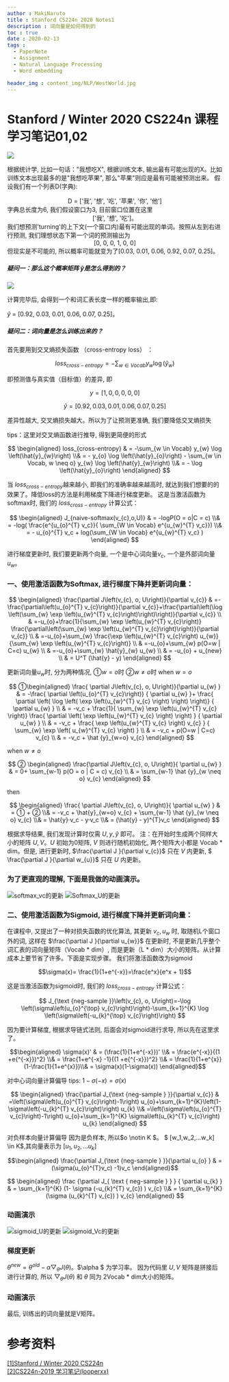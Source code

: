 ```yaml
---
author : MakiNaruto
title : Stanford CS224n 2020 Notes1
description : 词向量是如何得到的
toc : true
date : 2020-02-13
tags : 
  - PaperNote
  - Assignment
  - Natural Language Processing
  - Word embedding

header_img : content_img/NLP/WestWorld.jpg
---
```




# Stanford / Winter 2020 CS224n 课程学习笔记01,02


![](/content_img/NLP/CS224N/CS224N-01/img1.png)

根据统计学, 比如一句话："我想吃X", 根据训练文本, 输出最有可能出现的X。比如训练文本出现最多的是"我想吃苹果", 那么"苹果"则应是最有可能被预测出来。
假设我们有一个列表D(字典): 
<center>D = ['我', '想', '吃', '苹果', '你', '他']</center>
字典总长度为6, 我们假设窗口为3, 目前窗口位置在这里
<center>['我', '想', '吃']。</center>
我们想预测'turning'的上下文(一个窗口内)最有可能出现的单词。按照从左到右进行预测, 我们理想状态下第一个词的预测输出为
<center>[0, 0, 0, 1, 0, 0]</center> 
但现实是不可能的, 所以概率可能就变为了[0.03, 0.01, 0.06, 0.92, 0.07, 0.25]。

##### 疑问一：那么这个概率矩阵 $\hat y$是怎么得到的？

![](/content_img/NLP/CS224N/CS224N-01/img2.png)

计算完毕后, 会得到一个和词汇表长度一样的概率输出,即:

$\hat y$ = [0.92, 0.03, 0.01, 0.06, 0.07, 0.25]。

##### 疑问二：词向量是怎么训练出来的？

首先要用到交叉熵损失函数 （cross-entropy loss） ：

$$
 loss_{cross-entropy} = -\sum_{w \in Vocab} y_{w} \log \left(\hat{y}_{w}\right)
$$

即预测值与真实值（目标值）的差异, 即 

$$
y = [1, 0, 0, 0, 0, 0]
$$

$$
\hat y = [0.92, 0.03, 0.01, 0.06, 0.07, 0.25]
$$

差异性越大, 交叉熵损失越大。所以为了让预测更准确, 我们要降低交叉熵损失

tips：这里对交叉熵函数进行推导, 得到更简便的形式

$$
\begin{aligned}
loss_{cross-entropy} & 
= -\sum_{w \in Vocab} y_{w} \log \left(\hat{y}_{w}\right) \\&
= - y_{o} \log \left(\hat{y}_{o}\right)  -  \sum_{w \in Vocab, w \neq o} y_{w} \log \left(\hat{y}_{w}\right) \\&
= - \log \left(\hat{y}_{o}\right)
\end{aligned}
$$

当 $loss_{cross-entropy}$越来越小, 即我们的准确率越来越高时, 就达到我们想要的的效果了。降低loss的方法是利用梯度下降进行梯度更新。
这是当激活函数为softmax时, 我们的 $loss_{cross-entropy}$ 计算公式：

$$
\begin{aligned}
J_{naive-softmax(v_{c},o,U)} &
= -logP(O = o|C = c) \\&
= -log( \frac{e^{u_{o}^{T} v_c}}{ \sum_{W \in Vocab} e^{u_{w}^{T} v_c}}) \\&
= - u_{o}^{T} v_c + log(\sum_{W \in Vocab} e^{u_{w}^{T} v_c} )
\end{aligned}
$$

进行梯度更新时, 我们要更新两个向量, 一个是中心词向量$v_c$, 一个是外部词向量$u_w$。

### 一、使用激活函数为Softmax, 进行梯度下降并更新词向量：

$$
\begin{aligned} 
\frac{\partial J\left(v_{c}, o, U\right)}{\partial v_{c}} &
=-\frac{\partial\left(u_{o}^{T} v_{c}\right)}{\partial v_{c}}+\frac{\partial\left(\log \left(\sum_{w} \exp \left(u_{w}^{T} v_{c}\right)\right)\right)}{\partial v_{c}} \\ &
=-u_{o}+\frac{1}{\sum_{w} \exp \left(u_{w}^{T} v_{c}\right)} \frac{\partial\left(\sum_{w} \exp \left(u_{w}^{T} v_{c}\right)\right)}{\partial v_{c}} \\ &
=-u_{o}+\sum_{w} \frac{\exp \left(u_{w}^{T} v_{c}\right) u_{w}}{\sum_{w} \exp \left(u_{w}^{T} v_{c}\right)} \\ &
=-u_{o}+\sum_{w} p(O=w | C=c) u_{w} \\ &
=-u_{o}+\sum_{w} \hat{y}_{w} u_{w} \\ &
= -u_{o} + u_{new}  \\ &
= U^T (\hat{y} - y)
\end{aligned}
$$

更新词向量$u_w$时, 分为两种情况, ①$w=o$时  ②$w \neq o$时
when $w = o$

$$
①\begin{aligned} 
\frac{ \partial J\left(v_{c}, o, U\right)}{\partial u_{w} } &
= -\frac{ \partial \left(u_{o}^{T} v_{c}\right)} { \partial u_{w} }+ \frac{ \partial \left( \log \left( \exp \left(u_{w}^{T} v_{c} \right) \right) \right)} { \partial u_{w} } \\ &
= -v_c  + \frac{1}{ \sum_{w} \exp \left(u_{w}^{T} v_{c} \right)} \frac{ \partial \left( \exp \left(u_{w}^{T} v_{c} \right) \right) } { \partial u_{w} } \\ &
= -v_c + \frac{ \exp \left(u_{w}^{T} v_{c} \right) v_{c} } { \sum_{w} \exp \left( u_{w}^{T} v_{c} \right) } \\ &
= -v_c + p(O=w | C=c) v_{c} \\ &
= -v_c + \hat {y}_{w=o} v_{c} 
\end{aligned}
$$

when $w \neq o$

$$
②
\begin{aligned} 
\frac{\partial J\left(v_{c}, o, U\right)}{ \partial u_{w} } &
= 0+ \sum_{w-1} p(O = o | C = c) v_{c} \\ &
= \sum_{w-1} \hat {y}_{w \neq o} v_{c}
\end{aligned}
$$

then 

$$
\begin{aligned} 
\frac{ \partial J\left(v_{c}, o, U\right)}{ \partial u_{w} } &
= ① + ② \\&
=  -v_c + \hat{y}_{w=o} v_{c} + \sum_{w-1} \hat {y}_{w \neq o} v_{c} \\&
= \hat{y}·v_c - y·v_c \\&
= (\hat{y} - y)^{T}v_c 
\end{aligned}
$$

根据求导结果, 我们发现计算时仅需 $U, y, \hat y$ 即可。
注：在开始时生成两个同样大小的矩阵 $U, V$。$U$ 初始为0矩阵, $V$ 则进行随机初始化, 两个矩阵大小都是 Vocab * dim。但是, 进行更新时, $\frac{\partial J }{\partial v_{c}}$ 只在 $V$ 内更新, $ \frac{\partial J }{\partial w_{u}}$ 只在 $U$ 内更新。

### 为了更直观的理解, 下面是我做的动画演示。

![softmax_vc的更新](/content_img/NLP/CS224N/CS224N-01/softmax_vc.gif  "softmax_vc的更新")
![Softmax_U的更新](/content_img/NLP/CS224N/CS224N-01/softmax_U.gif  "Softmax_U的更新")

### 二、使用激活函数为Sigmoid, 进行梯度下降并更新词向量：
在课程中, 又提出了一种对损失函数的优化算法, 其更新 $v_c, u_w$ 时, 取随机L个窗口外的词, 这样在 $\frac{\partial J }{\partial u_{w}}$ 在更新时, 不是更新几乎整个词汇表的词向量矩阵（Vocab * dim）, 而是更新（L * dim）大小的矩阵。从计算成本上要节省了许多。下面是实现步骤。
我们将激活函数改为sigmoid 

$$\sigma(x)= \frac{1}{1+e^{-x}}=\frac{e^x}{e^x + 1}$$

这是当激活函数为sigmoid时, 我们的 $loss_{cross-entropy}$ 计算公式：

$$
J_{\text {neg-sample }}\left(v_{c}, o, U\right)=-\log \left(\sigma\left(u_{o}^{\top} v_{c}\right)\right)-\sum_{k=1}^{K} \log \left(\sigma\left(-u_{k}^{\top} v_{c}\right)\right)
$$

因为要计算梯度, 根据求导链式法则, 后面会对sigmoid进行求导, 所以先在这里求了。

$$\begin{aligned} \sigma(x)' &
= (\frac{1}{1+e^{-x}})' \\&
= \frac{e^{-x}}{(1 +e{^{-x}})^2} \\&
= \frac{1+e^{-x} -1}{(1 +e{^{-x}})^2} \\&
= \frac{1}{1+e^{x}}(1-\frac{1}{1+e^{x}})\\&
 = \sigma(x)(1-\sigma(x)) 
\end{aligned}$$

对中心词向量计算偏导
tips: $1 - \sigma(-x) = \sigma(x)$ 

$$
\begin{aligned}
\frac{\partial J_{\text {neg-sample } }}{\partial v_{c}} &
=\left(\sigma\left(u_{o}^{T} v_{c}\right)-1\right) u_{o}+\sum_{k=1}^{K}\left(1-\sigma\left(-u_{k}^{T} v_{c}\right)\right) u_{k} \\&
=\left(\sigma\left(u_{o}^{T} v_{c}\right)-1\right) u_{o}+\sum_{k=1}^{K} \sigma\left(u_{k}^{T} v_{c}\right) u_{k}
\end{aligned}
$$

对负样本向量计算偏导
因为是负样本, 所以$o \notin K $。 $ [w_1,w_2,…w_k] \in K$,其向量表示为 $[u_1,u_2,…u_k]$

$$\begin{aligned}
\frac{\partial J_{\text {neg-sample } }}{\partial u_{o} } & 
= (\sigma(u_{o}^{T}v_c) -1)v_c
\end{aligned}$$


$$
\begin{aligned}
\frac {\partial J_{ \text { neg-sample } } } { \partial u_{k} } & 
= \sum_{k=1}^{K} (1- \sigma (-u_{k}^{T} v_{c}) ) v_{c} \\&
=  \sum_{k=1}^{K} (\sigma (u_{k}^{T} v_{c}) ) v_{c}
\end{aligned}
$$

### 动画演示
![sigmoid_U的更新](/content_img/NLP/CS224N/CS224N-01/sigmoid_U.gif  "sigmoid_U的更新")
![sigmoid_Vc的更新](/content_img/NLP/CS224N/CS224N-01/sigmoid_Vc.gif  "sigmoid_Vc的更新")

### 梯度更新

$\theta^{new} = \theta^{old} - \alpha \bigtriangledown_{\theta}J(\theta)$。$\alpha $ 为学习率。
因为代码里 $U,V$ 矩阵是拼接后进行计算的, 所以 $\bigtriangledown_{\theta}J(\theta)$ 和 $\theta$ 同为 2Vocab * dim大小的矩阵。

### 动画演示
最后, 训练出的词向量就是V矩阵。


# 参考资料
[[1]Stanford / Winter 2020 CS224n](http://web.stanford.edu/class/cs224n/)<br>
[[2]CS224n-2019 学习笔记(looperxx)](https://looperxx.github.io/CS224n-2019-01-Introduction%20and%20Word%20Vectors/)

